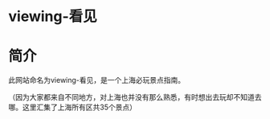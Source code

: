 # viewing-看见
# 简介
  此网站命名为viewing-看见，是一个上海必玩景点指南。
  
  （因为大家都来自不同地方，对上海也并没有那么熟悉，有时想出去玩却不知道去哪。这里汇集了上海所有区共35个景点）
